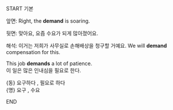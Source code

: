 START
기본

앞면:
Right, the **demand** is soaring.

뒷면:
맞아요, 요즘 수요가 되게 많아졌어요.

해석:
이거는 저희가 사무실로 손해배상을 청구할 거예요.
We will **demand** compensation for this.

This job **demands** a lot of patience.  
이 일은 많은 인내심을 필요로 한다.

{동} 요구하다 , 필요로 하다  
{명} 요구 , 수요
<!--ID: 1746762084362-->
END
